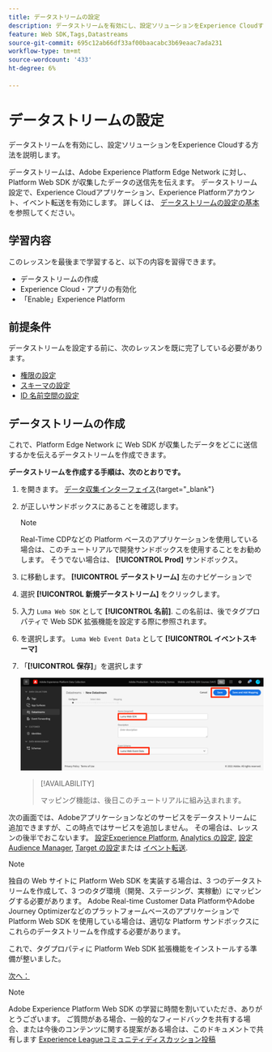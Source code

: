 ```yaml
---
title: データストリームの設定
description: データストリームを有効にし、設定ソリューションをExperience Cloudする方法を説明します。 このレッスンは、「 Adobe Experience Cloudと Web SDK の実装」チュートリアルの一部です。
feature: Web SDK,Tags,Datastreams
source-git-commit: 695c12ab66df33af00baacabc3b69eaac7ada231
workflow-type: tm+mt
source-wordcount: '433'
ht-degree: 6%

---
```


# データストリームの設定

データストリームを有効にし、設定ソリューションをExperience Cloudする方法を説明します。

データストリームは、Adobe Experience Platform Edge Network に対し、Platform Web SDK が収集したデータの送信先を伝えます。 データストリーム設定で、Experience Cloudアプリケーション、Experience Platformアカウント、イベント転送を有効にします。 詳しくは、 [データストリームの設定の基本](https://experienceleague.adobe.com/docs/experience-platform/edge/fundamentals/datastreams.html?lang=ja) を参照してください。

## 学習内容

このレッスンを最後まで学習すると、以下の内容を習得できます。

* データストリームの作成
* Experience Cloud・アプリの有効化
* 「Enable」Experience Platform

## 前提条件

データストリームを設定する前に、次のレッスンを既に完了している必要があります。

* [権限の設定](configure-permissions.md)
* [スキーマの設定](configure-schemas.md)
* [ID 名前空間の設定](configure-identities.md)

## データストリームの作成

これで、Platform Edge Network に Web SDK が収集したデータをどこに送信するかを伝えるデータストリームを作成できます。

**データストリームを作成する手順は、次のとおりです。**

1. を開きます。 [データ収集インターフェイス](https://launch.adobe.com/){target="_blank"}
1. が正しいサンドボックスにあることを確認します。

   >[!NOTE]
   >
   >Real-Time CDPなどの Platform ベースのアプリケーションを使用している場合は、このチュートリアルで開発サンドボックスを使用することをお勧めします。 そうでない場合は、 **[!UICONTROL Prod]** サンドボックス。

1. に移動します。 **[!UICONTROL データストリーム]** 左のナビゲーションで
1. 選択 **[!UICONTROL 新規データストリーム]** をクリックします。
1. 入力 `Luma Web SDK` として **[!UICONTROL 名前]**. この名前は、後でタグプロパティで Web SDK 拡張機能を設定する際に参照されます。
1. を選択します。 `Luma Web Event Data` として **[!UICONTROL イベントスキーマ]**
1. 「**[!UICONTROL 保存]**」を選択します

   ![データストリームの作成](assets/datastream-create-datastream.png)

   >[!AVAILABILITY]
   >
   >マッピング機能は、後日このチュートリアルに組み込まれます。




次の画面では、Adobeアプリケーションなどのサービスをデータストリームに追加できますが、この時点ではサービスを追加しません。 その場合は、レッスンの後半でおこないます。 [設定Experience Platform](setup-experience-platform.md), [Analytics の設定](setup-analytics.md), [設定Audience Manager](setup-audience-manager.md), [Target の設定](setup-target.md)または [イベント転送](setup-event-forwarding.md).

>[!NOTE]
>
>独自の Web サイトに Platform Web SDK を実装する場合は、3 つのデータストリームを作成して、3 つのタグ環境（開発、ステージング、実稼動）にマッピングする必要があります。 Adobe Real-time Customer Data PlatformやAdobe Journey Optimizerなどのプラットフォームベースのアプリケーションで Platform Web SDK を使用している場合は、適切な Platform サンドボックスにこれらのデータストリームを作成する必要があります。

これで、タグプロパティに Platform Web SDK 拡張機能をインストールする準備が整いました。

[次へ： ](install-web-sdk.md)

>[!NOTE]
>
>Adobe Experience Platform Web SDK の学習に時間を割いていただき、ありがとうございます。 ご質問がある場合、一般的なフィードバックを共有する場合、または今後のコンテンツに関する提案がある場合は、このドキュメントで共有します [Experience Leagueコミュニティディスカッション投稿](https://experienceleaguecommunities.adobe.com/t5/adobe-experience-platform-launch/tutorial-discussion-implement-adobe-experience-cloud-with-web/td-p/444996)

